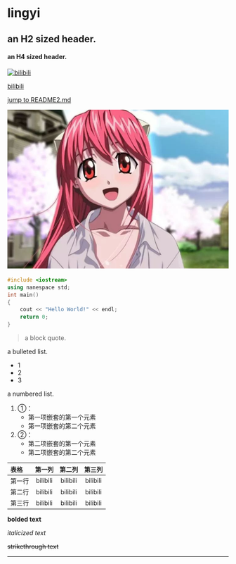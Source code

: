 # lingyi
## an H2 sized header.
#### an H4 sized header.

[![bilibili](https://i0.hdslb.com/bfs/vc/c1e19150b5d1e413958d45e0e62f012e3ee200af.png "bilibili")](https://www.bilibili.com/)

[bilibili](https://www.bilibili.com/)

[jump to README2.md](README2.md)

![pic](lucy.jpg)


```c++
#include <iostream>
using nanespace std;
int main()
{
    cout << "Hello World!" << endl;
    return 0;
}
```

> a block quote.

a bulleted list.
* 1
* 2
* 3

a numbered list.
1. ①：
    - 第一项嵌套的第一个元素
    - 第一项嵌套的第二个元素
2. ②：
    - 第二项嵌套的第一个元素
    - 第二项嵌套的第二个元素

| 表格 | 第一列 | 第二列 | 第三列|
| :-----| :----:| :----: | :----: |
| 第一行 | bilibili | bilibili | bilibili |
| 第二行 | bilibili | bilibili | bilibili |
| 第三行 | bilibili | bilibili | bilibili |

**bolded text**

*italicized text*

~~strikethrough text~~

***
